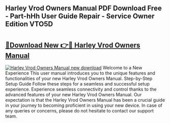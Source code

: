 ## Harley Vrod Owners Manual PDF Download Free - Part-hHh User Guide Repair - Service Owner Edition VTO5D

# <h2><a href="http://bc53003.oget.top/?id=Harley+Vrod+Owners+Manual">🔗Download New 👉🔴 Harley Vrod Owners Manual</a></h2>

[![Harley Vrod Owners Manual new download](https://i.imgur.com/5g1atiW.png)](http://bc53003.oget.top/?id=Harley+Vrod+Owners+Manual)
Welcome to a New Experience This user manual introduces you to the unique features and functionalities of your new Harley Vrod Owners Manual. Step-by-Step Setup Guide Follow these steps for a seamless and successful setup experience. Experience seamless connectivity and control thanks to the advanced features of your new Harley Vrod Owners Manual. Our expectation is that the Harley Vrod Owners Manual has been a crucial guide in your journey to becoming proficient in using your new device. In case of any queries or concerns, please do not hesitate to contact our support team.
